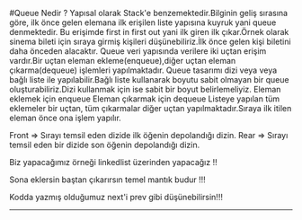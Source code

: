 ﻿#Queue Nedir ? 
Yapısal olarak Stack'e benzemektedir.Bilginin geliş sırasına göre, ilk önce gelen elemana ilk erişilen liste yapısına kuyruk yani queue denmektedir.
Bu erişimde first in first out yani ilk giren ilk çıkar.Örnek olarak sinema bileti için sıraya girmiş kişileri düşünebiliriz.İlk önce gelen kişi biletini daha önceden alacaktır.
Queue veri yapısında verilere iki uçtan erişim vardır.Bir uçtan eleman ekleme(enqueue),diğer uçtan eleman çıkarma(dequeue) işlemleri yapılmaktadır.
Queue tasarımı dizi veya veya bağlı liste ile yapılabilir.Bağlı liste kullanarak boyutu sabit olmayan bir queue oluşturabiliriz.Dizi kullanmak için ise sabit bir boyut belirlemeliyiz.
Eleman eklemek için enqueue 
Eleman çıkarmak için dequeue
Listeye yapılan tüm eklemeler bir uçtan, tüm çıkarmalar diğer uçtan yapılmaktadır.Sıraya ilk itilen eleman önce ona işlem yapılır.

Front => Sırayı temsil eden dizide ilk öğenin depolandığı dizin.
Rear => Sırayı temsil eden bir dizide son öğenin depolandığı dizin. 

Biz yapacağımız örneği linkedlist üzerinden yapacağız !! 

Sona eklersin baştan çıkarırsın temel mantık budur !!!

Kodda yazmış olduğumuz next'i prev gibi düşünebilirsin!!!

-----------------------------------------------------------------------------------------------------------------